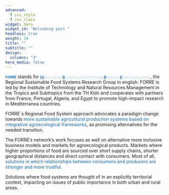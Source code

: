 ```yaml
---
advanced:
  ? css_style
  ? css_class
widget: hero
widget_id: "Welcoming post "
headless: true
weight: 10
title: ""
subtitle: ""
design:
  columns: "3"
hero_media: false
---
```

<span style='color:#1768a6; font-size:75%; font-weight:600'>**FORRE**</span> stands for <span style='color:#1768a6; font-size:75%; font-weight:100'>_<u>**Fo**</u>rschung für <u>**R**</u>esiliente und Nachhaltige <u>**R**</u>egionale <u>**E**</u>rnährungssysteme_</span>, the Regional Sustainable Food Systems Research Group in english. FORRE is led by the Institute of Technology and Natural Resources Management in the Tropics and Subtropics from the TH Köln and cooperates with partners from France, Portugal, Algeria, and Egypt to promote high-impact research in Mediterranea countries.

FORRE´s Regional Food System approach advocates a paradigm change towards <span style='color:#1768a6'>more sustainable agricultural production systems based on integrative agroecological frameworks</span>, as promising alternatives for the needed transition. 

The FORRE’s network’s work focuses as well on alternative more inclusive business models and markets for agroecological products. Markets where higher proportions of food are sourced over short supply chains, shorter geographical distances and direct contact with consumers. Most of all, <span style='color:#1768a6'>solutions in which relationships between consumers and producers are stronger and more trustful</span>. 

Solutions where food systems are thought of in an explicitly territorial context, impacting on issues of public importance in both urban and rural areas.
